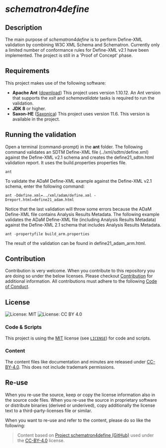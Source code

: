 # *schematron4define*

## Description

The main purpose of *schematron4define* is to perform Define-XML validation by combining W3C XML Schema and Schematron. Currently only a limited number of conformance rules for Define-XML v2.1 have been implemented.
The project is still in a 'Proof of Concept' phase.

## Requirements

This project makes use of the following software:

- **Apache Ant** ([download](https://downloads.apache.org/ant/)) This project uses version 1.10.12. An Ant version that supports the *xslt* and *schemavalidate* tasks is required to run the validation.
- **JDK 8** or higher.
- **Saxon-HE** ([Saxonica](https://www.saxonica.com/download/java.xml)) This project uses version 11.6. This version is available in the project.

## Running the validation

Open a terminal (command-prompt) in the **ant** folder. The following command validates an SDTM Define-XML file (../xml/sdtm/define.xml) against the Define-XML v2.1 schema and creates the define21_sdtm.html validation report. It uses the build.properties properties file.

```SHELL
ant
```

To validate the ADaM Define-XML example against the Define-XML v2.1 schema, enter the following command:

```SHELL
ant -Ddefine.xml=../xml/adam/define.xml -Dreport.html=define21_adam.html
```

Notice that the last validation will throw some errors because the ADaM Define-XML file contains Analysis Results Metadata.
The following example validates the ADaM Define-XML file (including Analysis Results Metadata) against the Define-XML 2.1 schema that includes Analysis Results Metadata.

```SHELL
ant -propertyfile build_arm.properties
```

The result of the validation can be found in define21_adam_arm.html.

## Contribution

Contribution is very welcome. When you contribute to this repository you are doing so under the below licenses. Please checkout [Contribution](CONTRIBUTING.md) for additional information. All contributions must adhere to the following [Code of Conduct](CODE_OF_CONDUCT.md).

## License

![License: MIT](https://img.shields.io/badge/License-MIT-blue.svg) ![License: CC BY 4.0](https://img.shields.io/badge/License-CC_BY_4.0-blue.svg)

### Code & Scripts

This project is using the [MIT](http://www.opensource.org/licenses/MIT "The MIT License | Open Source Initiative") license (see [`LICENSE`](LICENSE)) for code and scripts.

### Content

The content files like documentation and minutes are released under [CC-BY-4.0](https://creativecommons.org/licenses/by/4.0/). This does not include trademark permissions.

## Re-use

When you re-use the source, keep or copy the license information also in the source code files. When you re-use the source in proprietary software or distribute binaries (derived or underived), copy additionally the license text to a third-party-licenses file or similar.

When you want to re-use and refer to the content, please do so like the following:

> Content based on [Project schematron4define (GitHub)](https://github.com/lexjansen/schematron4define) used under the [CC-BY-4.0](https://creativecommons.org/licenses/by/4.0/) license.

